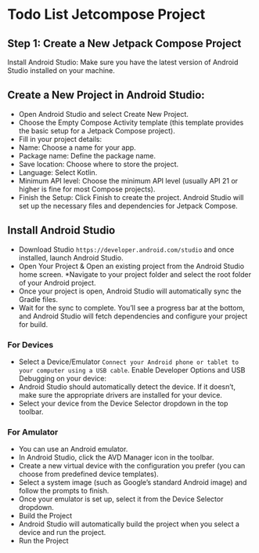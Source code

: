 
# Todo List Jetcompose Project

## Step 1: Create a New Jetpack Compose Project
Install Android Studio: Make sure you have the latest version of Android Studio installed on your machine.

## Create a New Project in Android Studio:
* Open Android Studio and select Create New Project.
* Choose the Empty Compose Activity template (this template provides the basic setup for a Jetpack Compose project).
* Fill in your project details:
* Name: Choose a name for your app.
* Package name: Define the package name.
* Save location: Choose where to store the project.
* Language: Select Kotlin.
* Minimum API level: Choose the minimum API level (usually API 21 or higher is fine for most Compose projects).
* Finish the Setup:
Click Finish to create the project. Android Studio will set up the necessary files and dependencies for Jetpack Compose.

## Install Android Studio
* Download Studio `https://developer.android.com/studio` and once installed, launch Android Studio.
* Open Your Project & Open an existing project from the Android Studio home screen.
*Navigate to your project folder and select the root folder of your Android project.
* Once your project is open, Android Studio will automatically sync the Gradle files.
* Wait for the sync to complete. You’ll see a progress bar at the bottom, and Android Studio will fetch dependencies and configure your project for build.

### For Devices
*  Select a Device/Emulator `Connect your Android phone or tablet to your computer using a USB cable`. Enable Developer Options and USB Debugging on your device:
* Android Studio should automatically detect the device. If it doesn’t, make sure the appropriate drivers are installed for your device.
* Select your device from the Device Selector dropdown in the top toolbar.

### For Amulator
* You can use an Android emulator.
* In Android Studio, click the AVD Manager icon in the toolbar.
* Create a new virtual device with the configuration you prefer (you can choose from predefined device templates).
* Select a system image (such as Google’s standard Android image) and follow the prompts to finish.
* Once your emulator is set up, select it from the Device Selector dropdown.
* Build the Project
* Android Studio will automatically build the project when you select a device and run the project.
* Run the Project

